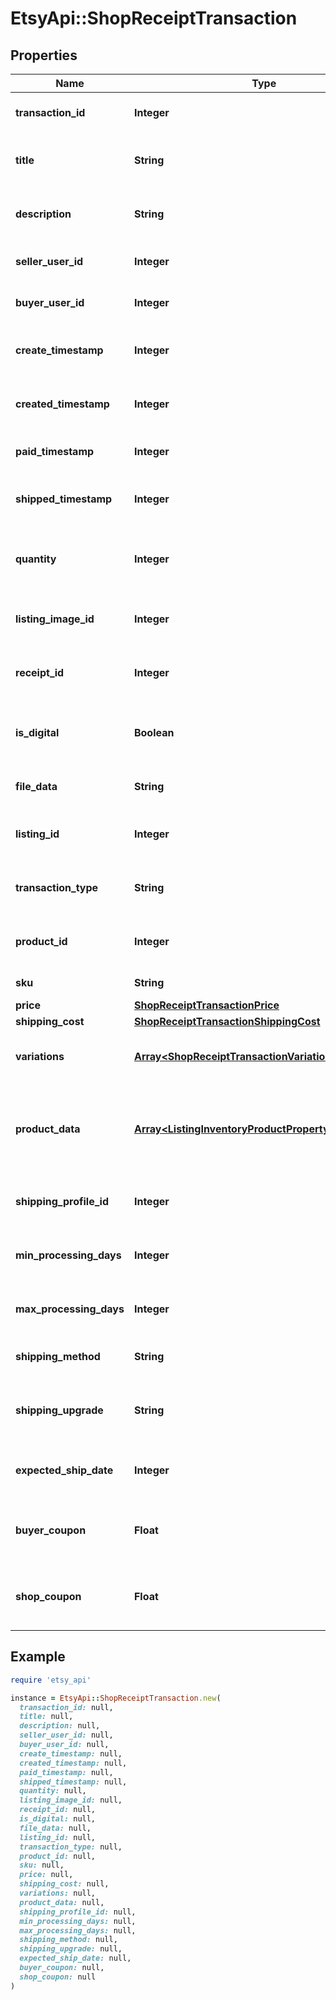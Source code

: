 # EtsyApi::ShopReceiptTransaction

## Properties

| Name | Type | Description | Notes |
| ---- | ---- | ----------- | ----- |
| **transaction_id** | **Integer** | The unique numeric ID for a transaction. | [optional] |
| **title** | **String** | The title string of the [listing](/documentation/reference#tag/ShopListing) purchased in this transaction. | [optional] |
| **description** | **String** | The description string of the [listing](/documentation/reference#tag/ShopListing) purchased in this transaction. | [optional] |
| **seller_user_id** | **Integer** | The numeric user ID for the seller in this transaction. | [optional] |
| **buyer_user_id** | **Integer** | The numeric user ID for the buyer in this transaction. | [optional] |
| **create_timestamp** | **Integer** | The transaction\\&#39;s creation date and time, in epoch seconds. | [optional] |
| **created_timestamp** | **Integer** | The transaction\\&#39;s creation date and time, in epoch seconds. | [optional] |
| **paid_timestamp** | **Integer** | The transaction\\&#39;s paid date and time, in epoch seconds. | [optional] |
| **shipped_timestamp** | **Integer** | The transaction\\&#39;s shipping date and time, in epoch seconds. | [optional] |
| **quantity** | **Integer** | The numeric quantity of products purchased in this transaction. | [optional] |
| **listing_image_id** | **Integer** | The numeric ID of the primary [listing image](/documentation/reference#tag/ShopListing-Image) for this transaction. | [optional] |
| **receipt_id** | **Integer** | The numeric ID for the [receipt](/documentation/reference#tag/Shop-Receipt) associated to this transaction. | [optional] |
| **is_digital** | **Boolean** | When true, the transaction recorded the purchase of a digital listing. | [optional] |
| **file_data** | **String** | A string describing the files purchased in this transaction. | [optional] |
| **listing_id** | **Integer** | The numeric ID for the [listing](/documentation/reference#tag/ShopListing) associated to this transaction. | [optional] |
| **transaction_type** | **String** | The type string for the transaction, usually \&quot;listing\&quot;. | [optional] |
| **product_id** | **Integer** | The numeric ID for a specific [product](/documentation/reference#tag/ShopListing-Product) purchased from a listing. | [optional] |
| **sku** | **String** | The SKU string for the product | [optional] |
| **price** | [**ShopReceiptTransactionPrice**](ShopReceiptTransactionPrice.md) |  | [optional] |
| **shipping_cost** | [**ShopReceiptTransactionShippingCost**](ShopReceiptTransactionShippingCost.md) |  | [optional] |
| **variations** | [**Array&lt;ShopReceiptTransactionVariationsInner&gt;**](ShopReceiptTransactionVariationsInner.md) | Array of variations and personalizations the buyer chose. | [optional] |
| **product_data** | [**Array&lt;ListingInventoryProductPropertyValuesInner&gt;**](ListingInventoryProductPropertyValuesInner.md) | A list of property value entries for this product. Note: parenthesis characters (&#x60;(&#x60; and &#x60;)&#x60;) are not allowed. | [optional] |
| **shipping_profile_id** | **Integer** | The ID of the shipping profile selected for this listing. | [optional] |
| **min_processing_days** | **Integer** | The minimum number of days for processing the listing. | [optional] |
| **max_processing_days** | **Integer** | The maximum number of days for processing the listing. | [optional] |
| **shipping_method** | **String** | Name of the selected shipping method. | [optional] |
| **shipping_upgrade** | **String** | The name of the shipping upgrade selected for this listing. Default value is null. | [optional] |
| **expected_ship_date** | **Integer** | The date &amp; time of the expected ship date, in epoch seconds. | [optional] |
| **buyer_coupon** | **Float** | The amount of the buyer coupon that was discounted in the shop&#39;s currency. | [optional][default to 0] |
| **shop_coupon** | **Float** | The amount of the shop coupon that was discounted in the shop&#39;s currency. | [optional][default to 0] |

## Example

```ruby
require 'etsy_api'

instance = EtsyApi::ShopReceiptTransaction.new(
  transaction_id: null,
  title: null,
  description: null,
  seller_user_id: null,
  buyer_user_id: null,
  create_timestamp: null,
  created_timestamp: null,
  paid_timestamp: null,
  shipped_timestamp: null,
  quantity: null,
  listing_image_id: null,
  receipt_id: null,
  is_digital: null,
  file_data: null,
  listing_id: null,
  transaction_type: null,
  product_id: null,
  sku: null,
  price: null,
  shipping_cost: null,
  variations: null,
  product_data: null,
  shipping_profile_id: null,
  min_processing_days: null,
  max_processing_days: null,
  shipping_method: null,
  shipping_upgrade: null,
  expected_ship_date: null,
  buyer_coupon: null,
  shop_coupon: null
)
```

